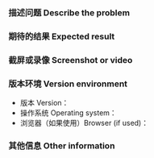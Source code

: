 <!--
First of all：

确认你已再次看过一遍 README 文档，因为有些问题可能在你离开的这段时间已被解决。
Make sure you have read the README file again, because some issues may have been resolved during your absence.
-->

### 描述问题 Describe the problem

<!--
请尽量清晰精准地描述你碰到的问题。
Please describe your problem as clearly and accurately as possible.

主题问题请 @ 主题的作者，在 README 截图顶部。
For system theme questions, please @ the author of the theme, the author information is at the top of the README screenshot.
-->

### 期待的结果 Expected result

<!--
请尽量清晰精准地描述你所期待的结果。
Please be as clear and accurate as possible to describe the results you are looking for.
-->

### 截屏或录像 Screenshot or video

<!--
如果可能，请尽量附加截图或录像来描述你遇到的问题。
If possible, please try to attach screenshots or videos to describe the problem you are experiencing.

（Windows 下推荐使用 [Screen2Gif](https://www.screentogif.com/) 进行录屏。如果是编辑器输入相关问题，使用 Screen2Gif 录制结束后请打开`图像 - 按键`）
(It is recommended to use [Screen2Gif](https://www.screentogif.com/) to record the screen under Windows. If it is related to the editor input, please open the `Image - Key Strokes` after recording with Screen2Gif)
-->

### 版本环境 Version environment

* 版本 Version：
* 操作系统 Operating system：
* 浏览器（如果使用）Browser (if used)：

### 其他信息 Other information

<!--
请提供其他附加信息帮助我们诊断问题。
Please provide additional information to help us diagnose the problem.
-->

<!-- 模板来自老同志 @88250 的仓库 -->
